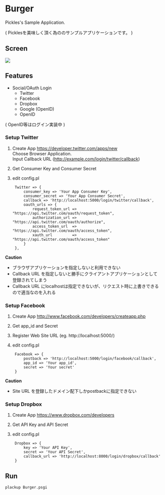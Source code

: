 # Burger

Pickles's Sample Application.

( Picklesを美味しく頂く為ののサンプルアプリケーションです。 )

## Screen

<img src="http://dl.dropbox.com/u/11475683/screen/burger003.png">

## Features

- Social/OAuth Login
  - Twitter
  - Facebook
  - Dropbox
  - Google (OpenID)
  - OpenID

( OpenID等はログイン実装中 )

### Setup Twitter

1. Create App https://developer.twitter.com/apps/new  
    Choose Browser Application.  
    Input Callback URL (http://example.com/login/twitter/callback)
2. Get Consumer Key and Consumer Secret
3. edit config.pl

        Twitter => {
            consumer_key => 'Your App Consumer Key',
            consumer_secret => 'Your App Consumer Secret',
            callback => 'http://localhost:5000/login/twitter/callback',
            oauth_urls => {
                request_token_url => "https://api.twitter.com/oauth/request_token",
                authorization_url => "https://api.twitter.com/oauth/authorize",
                access_token_url  => "https://api.twitter.com/oauth/access_token",
                xauth_url         => "https://api.twitter.com/oauth/access_token"
            }
        },

**Caution**

- ブラウザアプリケーションを指定しないと利用できない
- Callback URL を指定しないと勝手にクライアントアプリケーションとして登録されてしまう
- Callback URL にlocalhostは指定できないが、リクエスト時に上書きできるので適当なのを入れる

### Setup Facebook

1. Create App <http://www.facebook.com/developers/createapp.php>
2. Get app\_id and Secret
3. Register Web Site URL (eg. http://localhost:5000/)
4. edit config.pl

        Facebook => {
            postback => 'http://localhost:5000/login/facebook/callback',
            app_id => 'Your app_id',
            secret => 'Your secret'
        }

**Caution**

- Site URL を登録したドメイン配下しかpostbackに指定できない

### Setup Dropbox

1. Create App <https://www.dropbox.com/developers>
2. Get API Key and API Secret
3. edit config.pl

        Dropbox => {
            key => 'Your API Key',
            secret => 'Your API Secret',
            callback_url => 'http://localhost:8000/login/dropbox/callback'
        }

## Run

    plackup Burger.psgi
